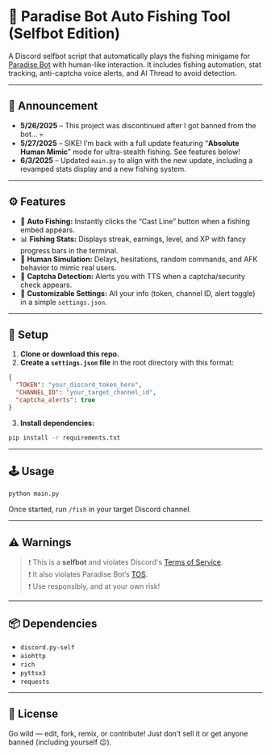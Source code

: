 # 🎣 Paradise Bot Auto Fishing Tool (Selfbot Edition)

A Discord selfbot script that automatically plays the fishing minigame for [Paradise Bot](https://top.gg/bot/1272208314163396650) with human-like interaction. It includes fishing automation, stat tracking, anti-captcha voice alerts, and AI Thread to avoid detection.

---

## 📢 Announcement

- **5/26/2025** – This project was discontinued after I got banned from the bot... 💀
- **5/27/2025** – SIKE! I’m back with a full update featuring “**Absolute Human Mimic**” mode for ultra-stealth fishing. See features below!
- **6/3/2025** – Updated `main.py` to align with the new update, including a revamped stats display and a new fishing system.

---

## ⚙️ Features

- 🎣 **Auto Fishing:** Instantly clicks the “Cast Line” button when a fishing embed appears.
- 📊 **Fishing Stats:** Displays streak, earnings, level, and XP with fancy progress bars in the terminal.
- 🧠 **Human Simulation:** Delays, hesitations, random commands, and AFK behavior to mimic real users.
- 🔐 **Captcha Detection:** Alerts you with TTS when a captcha/security check appears.
- 🔧 **Customizable Settings:** All your info (token, channel ID, alert toggle) in a simple `settings.json`.

---

## 🚀 Setup

1. **Clone or download this repo.**
2. **Create a `settings.json` file** in the root directory with this format:

```json
{
  "TOKEN": "your_discord_token_here",
  "CHANNEL_ID": "your_target_channel_id",
  "captcha_alerts": true
}
```

3. **Install dependencies:**

```bash
pip install -r requirements.txt
```

---

## 🕹️ Usage

```bash
python main.py
```

Once started, run `/fish` in your target Discord channel.

---

## ⚠️ Warnings

> ❗ This is a **selfbot** and violates Discord's [Terms of Service](https://discord.com/terms).  
> ❗ It also violates Paradise Bot’s [TOS](https://github.com/Daniel-191/Paradise/blob/main/TOS.md).  
> ❗ Use responsibly, and at your own risk!

---

## 📦 Dependencies

- `discord.py-self`
- `aiohttp`
- `rich`
- `pyttsx3`
- `requests`

---

## 📝 License

Go wild — edit, fork, remix, or contribute! Just don’t sell it or get anyone banned (including yourself 😉).
